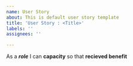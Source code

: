 ```yaml
---
name: User Story
about: This is default user story template
title: 'User Story : <Title>'
labels: ''
assignees: ''

---
```


As a ***role*** I can **capacity** so that **recieved benefit**
